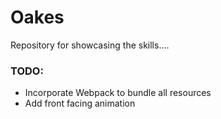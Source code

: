 # Oakes
Repository for showcasing the skills....

### TODO:
- Incorporate Webpack to bundle all resources
- Add front facing animation
